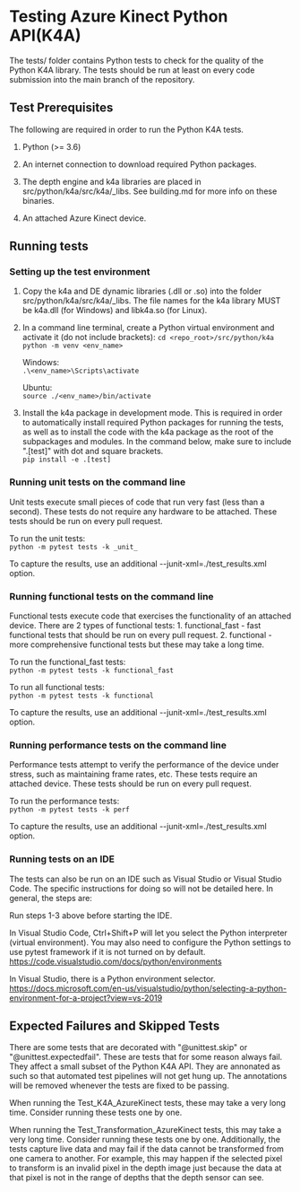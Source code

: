 # Testing Azure Kinect Python API(K4A)

The tests/ folder contains Python tests to check for the quality of the
Python K4A library. The tests should be run at least on every code submission
into the main branch of the repository.

## Test Prerequisites

The following are required in order to run the Python K4A tests.

1. Python (>= 3.6)

2. An internet connection to download required Python packages.

3. The depth engine and k4a libraries are placed in src/python/k4a/src/k4a/_libs.
   See building.md for more info on these binaries.

4. An attached Azure Kinect device.

## Running tests

### Setting up the test environment

1. Copy the k4a and DE dynamic libraries (.dll or .so) into the folder src/python/k4a/src/k4a/_libs. 
   The file names for the k4a library MUST be k4a.dll (for Windows) and libk4a.so (for Linux).

2. In a command line terminal, create a Python virtual environment and activate it (do not include brackets):
    `cd <repo_root>/src/python/k4a`  
    `python -m venv <env_name>`  
      
    Windows:  
    `.\<env_name>\Scripts\activate`  
      
    Ubuntu:  
    `source ./<env_name>/bin/activate`  
      
3. Install the k4a package in development mode. This is required in order to
   automatically install required Python packages for running the tests, as
   well as to install the code with the k4a package as the root of the 
   subpackages and modules. In the command below, make sure to include 
   ".[test]" with dot and square brackets.  
    `pip install -e .[test]`

### Running unit tests on the command line

Unit tests execute small pieces of code that run very fast (less than a second).
These tests do not require any hardware to be attached.
These tests should be run on every pull request.
      
To run the unit tests:  
    `python -m pytest tests -k _unit_`
      
To capture the results, use an additional --junit-xml=./test_results.xml option.

### Running functional tests on the command line

Functional tests execute code that exercises the functionality of an attached device.
There are 2 types of functional tests:
    1. functional_fast - fast functional tests that should be run on every pull request.
    2. functional - more comprehensive functional tests but these may take a long time.
      
To run the functional_fast tests:  
    `python -m pytest tests -k functional_fast`
      
To run all functional tests:  
    `python -m pytest tests -k functional`
      
To capture the results, use an additional --junit-xml=./test_results.xml option.

### Running performance tests on the command line

Performance tests attempt to verify the performance of the device under stress,
such as maintaining frame rates, etc. These tests require an attached device.
These tests should be run on every pull request.
      
To run the performance tests:   
    `python -m pytest tests -k perf`
      
To capture the results, use an additional --junit-xml=./test_results.xml option.

### Running tests on an IDE

The tests can also be run on an IDE such as Visual Studio or Visual Studio Code.
The specific instructions for doing so will not be detailed here.
In general, the steps are:

Run steps 1-3 above before starting the IDE. 

In Visual Studio Code, Ctrl+Shift+P will let you select the Python interpreter (virtual environment). You may also need to configure the Python settings to use pytest
framework if it is not turned on by default.
https://code.visualstudio.com/docs/python/environments

In Visual Studio, there is a Python environment selector.
https://docs.microsoft.com/en-us/visualstudio/python/selecting-a-python-environment-for-a-project?view=vs-2019

## Expected Failures and Skipped Tests

There are some tests that are decorated with "@unittest.skip" or "@unittest.expectedfail".
These are tests that for some reason always fail. They affect a small subset of the Python K4A API.
They are annonated as such so that automated test pipelines will not get hung up.
The annotations will be removed whenever the tests are fixed to be passing.

When running the Test_K4A_AzureKinect tests, these may take a
very long time. Consider running these tests one by one.

When running the Test_Transformation_AzureKinect tests, this may take a
very long time. Consider running these tests one by one. Additionally, the tests
capture live data and may fail if the data cannot be transformed from one camera
to another. For example, this may happen if the selected pixel to transform is an
invalid pixel in the depth image just because the data at that pixel is not in the
range of depths that the depth sensor can see.